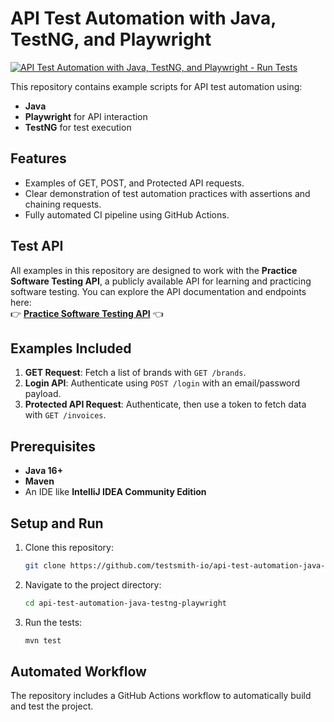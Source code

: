 # API Test Automation with Java, TestNG, and Playwright

[![API Test Automation with Java, TestNG, and Playwright - Run Tests](https://github.com/testsmith-io/api-test-automation-java-testng-playwright/actions/workflows/maven.yml/badge.svg)](https://github.com/testsmith-io/api-test-automation-java-testng-playwright/actions/workflows/maven.yml)

This repository contains example scripts for API test automation using:
- **Java**
- **Playwright** for API interaction
- **TestNG** for test execution

## Features
- Examples of GET, POST, and Protected API requests.
- Clear demonstration of test automation practices with assertions and chaining requests.
- Fully automated CI pipeline using GitHub Actions.

## Test API
All examples in this repository are designed to work with the **Practice Software Testing API**, a publicly available API for learning and practicing software testing. You can explore the API documentation and endpoints here:  
👉 **[Practice Software Testing API](https://api.practicesoftwaretesting.com/api/documentation)** 👈

## Examples Included
1. **GET Request**: Fetch a list of brands with `GET /brands`.
2. **Login API**: Authenticate using `POST /login` with an email/password payload.
3. **Protected API Request**: Authenticate, then use a token to fetch data with `GET /invoices`.

## Prerequisites
- **Java 16+**
- **Maven**
- An IDE like **IntelliJ IDEA Community Edition**

## Setup and Run
1. Clone this repository:
   ```bash
   git clone https://github.com/testsmith-io/api-test-automation-java-testng-playwright.git
   ```
2. Navigate to the project directory:
   ```bash
   cd api-test-automation-java-testng-playwright
   ```
3. Run the tests:
   ```bash
   mvn test
   ```

## Automated Workflow
The repository includes a GitHub Actions workflow to automatically build and test the project.
